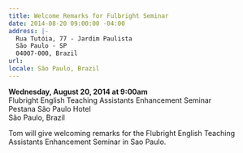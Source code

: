 ```yaml
---
title: Welcome Remarks for Fulbright Seminar
date: 2014-08-20 09:00:00 -04:00
address: |-
  Rua Tutóia, 77 - Jardim Paulista
  São Paulo - SP
  04007-000, Brazil
url: 
locale: São Paulo, Brazil
---
```


**Wednesday, August 20, 2014 at 9:00am**  
Flubright English Teaching Assistants Enhancement Seminar  
Pestana São Paulo Hotel  
São Paulo, Brazil  

Tom will give welcoming remarks for the Flubright English Teaching Assistants Enhancement Seminar in Sao Paulo.
